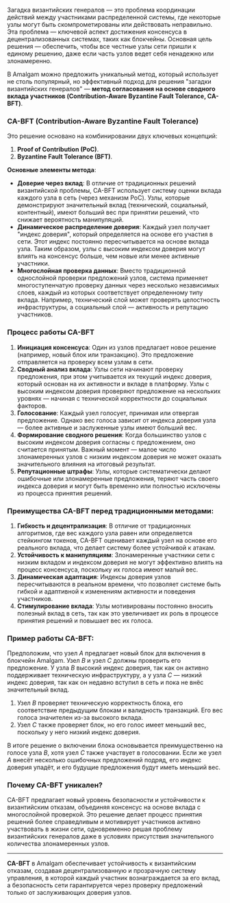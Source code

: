 Загадка византийских генералов — это проблема координации действий между участниками распределенной системы, где некоторые узлы могут быть скомпрометированы или действовать неправильно. Эта проблема — ключевой аспект достижения консенсуса в децентрализованных системах, таких как блокчейны. Основная цель решения — обеспечить, чтобы все честные узлы сети пришли к единому решению, даже если часть узлов ведет себя ненадежно или злонамеренно.

В Amalgam можно предложить уникальный метод, который использует не столь популярный, но эффективный подход для решения "загадки византийских генералов" — **метод согласования на основе сводного вклада участников (Contribution-Aware Byzantine Fault Tolerance, CA-BFT)**.

### CA-BFT (Contribution-Aware Byzantine Fault Tolerance)

Это решение основано на комбинировании двух ключевых концепций:
1. **Proof of Contribution (PoC)**.
2. **Byzantine Fault Tolerance (BFT)**.

**Основные элементы метода**:
- **Доверие через вклад**: В отличие от традиционных решений византийской проблемы, CA-BFT использует систему оценки вклада каждого узла в сеть (через механизм PoC). Узлы, которые демонстрируют значительный вклад (технический, социальный, контентный), имеют больший вес при принятии решений, что снижает вероятность манипуляций.
- **Динамическое распределение доверия**: Каждый узел получает "индекс доверия", который определяется на основе его участия в сети. Этот индекс постоянно пересчитывается на основе вклада узла. Таким образом, узлы с высоким индексом доверия могут влиять на консенсус больше, чем новые или менее активные участники.
- **Многослойная проверка данных**: Вместо традиционной однослойной проверки предложений узлов, система применяет многоступенчатую проверку данных через несколько независимых слоев, каждый из которых соответствует определенному типу вклада. Например, технический слой может проверять целостность инфраструктуры, а социальный слой — активность и репутацию участников.

### Процесс работы CA-BFT

1. **Инициация консенсуса**: Один из узлов предлагает новое решение (например, новый блок или транзакцию). Это предложение отправляется на проверку всем узлам в сети.
2. **Сводный анализ вклада**: Узлы сети начинают проверку предложения, при этом учитывается их текущий индекс доверия, который основан на их активности и вкладе в платформу. Узлы с высоким индексом доверия проверяют предложение на нескольких уровнях — начиная с технической корректности до социальных факторов.
3. **Голосование**: Каждый узел голосует, принимая или отвергая предложение. Однако вес голоса зависит от индекса доверия узла — более активные и заслуженные узлы имеют больший вес.
4. **Формирование сводного решения**: Когда большинство узлов с высоким индексом доверия согласны с предложением, оно считается принятым. Важный момент — малое число злонамеренных узлов с низким индексом доверия не может оказать значительного влияния на итоговый результат.
5. **Репутационные штрафы**: Узлы, которые систематически делают ошибочные или злонамеренные предложения, теряют часть своего индекса доверия и могут быть временно или полностью исключены из процесса принятия решений.

### Преимущества CA-BFT перед традиционными методами:

1. **Гибкость и децентрализация**: В отличие от традиционных алгоритмов, где вес каждого узла равен или определяется стейкингом токенов, CA-BFT оценивает каждый узел на основе его реального вклада, что делает систему более устойчивой к атакам.
2. **Устойчивость к манипуляциям**: Злонамеренные участники сети с низким вкладом и индексом доверия не могут эффективно влиять на процесс консенсуса, поскольку их голоса имеют малый вес.
3. **Динамическая адаптация**: Индексы доверия узлов пересчитываются в реальном времени, что позволяет системе быть гибкой и адаптивной к изменениям активности и поведения участников.
4. **Стимулирование вклада**: Узлы мотивированы постоянно вносить полезный вклад в сеть, так как это увеличивает их роль в процессе принятия решений и повышает вес их голоса.

### Пример работы CA-BFT:

Предположим, что узел $A$ предлагает новый блок для включения в блокчейн Amalgam. Узел $B$ и узел $C$ должны проверить его предложение. У узла $B$ высокий индекс доверия, так как он активно поддерживает техническую инфраструктуру, а у узла $C$ — низкий индекс доверия, так как он недавно вступил в сеть и пока не внёс значительный вклад.

1. Узел $B$ проверяет техническую корректность блока, его соответствие предыдущим блокам и валидность транзакций. Его вес голоса значителен из-за высокого вклада.
2. Узел $C$ также проверяет блок, но его голос имеет меньший вес, поскольку у него низкий индекс доверия.

В итоге решение о включении блока основывается преимущественно на голосе узла $B$, хотя узел $C$ также участвует в голосовании. Если же узел $A$ внесёт несколько ошибочных предложений подряд, его индекс доверия упадёт, и его будущие предложения будут иметь меньший вес.

### Почему CA-BFT уникален?

CA-BFT предлагает новый уровень безопасности и устойчивости к византийским отказам, объединяя консенсус на основе вклада с многослойной проверкой. Это решение делает процесс принятия решений более справедливым и мотивирует участников активно участвовать в жизни сети, одновременно решая проблему византийских генералов даже в условиях присутствия значительного количества злонамеренных узлов.

---

**CA-BFT** в Amalgam обеспечивает устойчивость к византийским отказам, создавая децентрализованную и прозрачную систему управления, в которой каждый участник вознаграждается за его вклад, а безопасность сети гарантируется через проверку предложений только от заслуживающих доверия узлов.